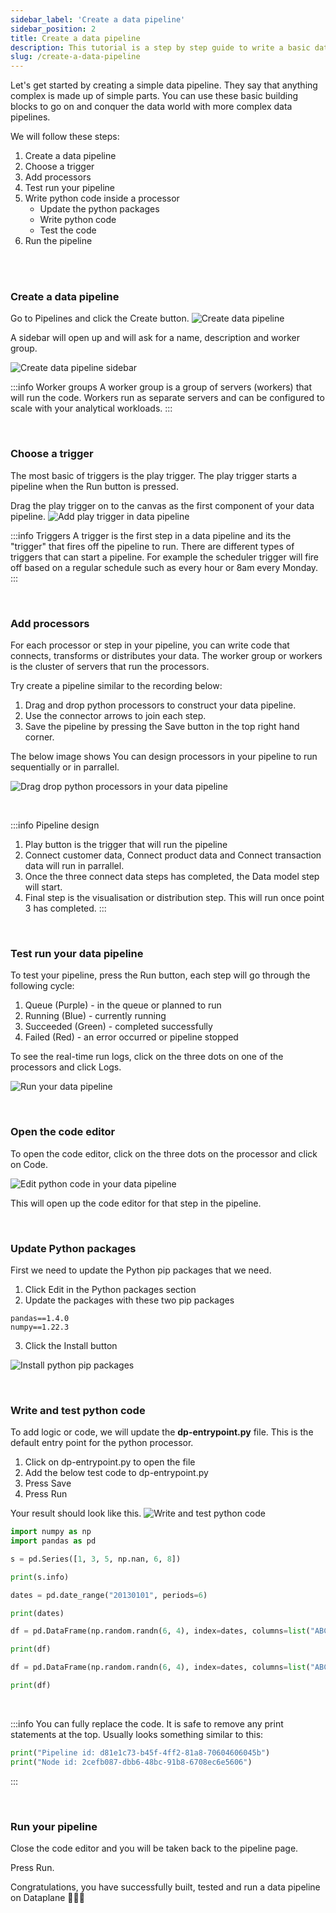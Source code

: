 ```yaml
---
sidebar_label: 'Create a data pipeline'
sidebar_position: 2
title: Create a data pipeline
description: This tutorial is a step by step guide to write a basic data pipeline using Dataplane. 
slug: /create-a-data-pipeline
---
```


Let's get started by creating a simple data pipeline. They say that anything complex is made up of simple parts. You can use these basic building blocks to go on and conquer the data world with more complex data pipelines. 

We will follow these steps:
1. Create a data pipeline
2. Choose a trigger
3. Add processors
4. Test run your pipeline
5. Write python code inside a processor
    - Update the python packages
    - Write python code
    - Test the code
6. Run the pipeline

<br />
<br />

### Create a data pipeline

Go to Pipelines and click the Create button.
![Create data pipeline](/img/get-started/create_pipeline_1.png)
<br />

A sidebar will open up and will ask for a name, description and worker group. <br />

![Create data pipeline sidebar](/img/get-started/create_pipeline_sidebar.png)

:::info Worker groups
A worker group is a group of servers (workers) that will run the code. Workers run as separate servers and can be configured to scale with your analytical workloads. 
:::

<br />

### Choose a trigger

The most basic of triggers is the play trigger. The play trigger starts a pipeline when the Run button is pressed. 

Drag the play trigger on to the canvas as the first component of your data pipeline.
![Add play trigger in data pipeline](/img/get-started/add-play-trigger.png)

:::info Triggers
A trigger is the first step in a data pipeline and its the "trigger" that fires off the pipeline to run. There are different types of triggers that can start a pipeline. For example the scheduler trigger will fire off based on a regular schedule such as every hour or 8am every Monday.
:::

<br />

### Add processors

For each processor or step in your pipeline, you can write code that connects, transforms or distributes your data. The worker group or workers is the cluster of servers that run the processors.<br />

Try create a pipeline similar to the recording below:
1. Drag and drop python processors to construct your data pipeline. 
2. Use the connector arrows to join each step. 
3. Save the pipeline by pressing the Save button in the top right hand corner.

The below image shows You can design processors in your pipeline to run sequentially or in parrallel.

![Drag drop python processors in your data pipeline](/img/get-started/drag_drop_processors.gif)

<br />

:::info Pipeline design
1. Play button is the trigger that will run the pipeline
2. Connect customer data, Connect product data and Connect transaction data will run in parrallel.
3. Once the three connect data steps has completed, the Data model step will start.
4. Final step is the visualisation or distribution step. This will run once point 3 has completed.
:::

<br />

### Test run your data pipeline

To test your pipeline, press the Run button, each step will go through the following cycle:
1. Queue (Purple) - in the queue or planned to run
2. Running (Blue) - currently running
3. Succeeded (Green) - completed successfully
4. Failed (Red) - an error occurred or pipeline stopped

To see the real-time run logs, click on the three dots on one of the processors and click Logs.

![Run your data pipeline](/img/get-started/running-pipeline.png)

<br />

### Open the code editor

To open the code editor, click on the three dots on the processor and click on Code.

![Edit python code in your data pipeline](/img/get-started/edit-code.png)

This will open up the code editor for that step in the pipeline.



<br />

### Update Python packages

First we need to update the Python pip packages that we need.

1. Click Edit in the Python packages section
2. Update the packages with these two pip packages
```
pandas==1.4.0
numpy==1.22.3
```
3. Click the Install button

![Install python pip packages](/img/get-started/install-python-packages.png)

<br />

### Write and test python code

To add logic or code, we will update the **dp-entrypoint.py** file. This is the default entry point for the python processor.

1. Click on dp-entrypoint.py to open the file
2. Add the below test code to dp-entrypoint.py
2. Press Save
3. Press Run


Your result should look like this.
![Write and test python code](/img/get-started/edit-python-code.png)


```python
import numpy as np
import pandas as pd

s = pd.Series([1, 3, 5, np.nan, 6, 8])

print(s.info)

dates = pd.date_range("20130101", periods=6)

print(dates)

df = pd.DataFrame(np.random.randn(6, 4), index=dates, columns=list("ABCD"))

print(df)

df = pd.DataFrame(np.random.randn(6, 4), index=dates, columns=list("ABCD"))

print(df)
```
<br />

:::info
You can fully replace the code. It is safe to remove any print statements at the top. Usually looks something similar to this: 
```python
print("Pipeline id: d81e1c73-b45f-4ff2-81a8-70604606045b")
print("Node id: 2cefb087-dbb6-48bc-91b8-6708ec6e5606")
```
:::

<br />

### Run your pipeline

Close the code editor and you will be taken back to the pipeline page. <br />

Press Run. <br />

Congratulations, you have successfully built, tested and run a data pipeline on Dataplane 🎉🎉🎉



